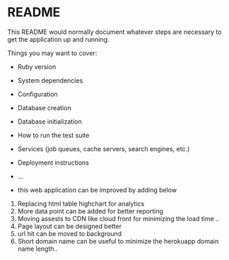 # README

This README would normally document whatever steps are necessary to get the
application up and running.

Things you may want to cover:

* Ruby version

* System dependencies

* Configuration

* Database creation

* Database initialization

* How to run the test suite

* Services (job queues, cache servers, search engines, etc.)

* Deployment instructions

* ...

* this web application can be improved by adding below 

1) Replacing html table highchart for analytics 
2) More data point can be added for better reporting
3) Moving assests to CDN like cloud front for minimizing the load time .. 
4) Page layout can be designed better 
5) url hit can be moved to background 
6) Short domain name can be useful to minimize the herokuapp domain name length.. 